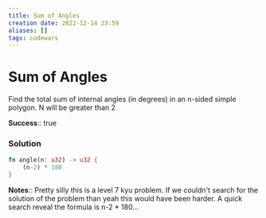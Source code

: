 ```yaml
---
title: Sum of Angles
creation date: 2022-12-14 23:59
aliases: []
tags: codewars 
---
```

# Sum of Angles
Find the total sum of internal angles (in degrees) in an n-sided simple polygon. N will be greater than 2

**Success**:: true

### Solution
```Rust
fn angle(n: u32) -> u32 {
	(n-2) * 180
}
```


**Notes**:: Pretty silly this is a level 7 kyu problem. If we couldn't search for the solution of the problem than yeah this would have been harder. A quick search reveal the formula is n-2 * 180...